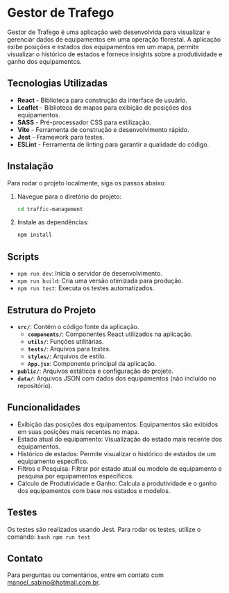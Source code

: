 # Gestor de Trafego

Gestor de Trafego é uma aplicação web desenvolvida para visualizar e gerenciar dados de equipamentos em uma operação florestal. A aplicação exibe posições e estados dos equipamentos em um mapa, permite visualizar o histórico de estados e fornece insights sobre a produtividade e ganho dos equipamentos.

## Tecnologias Utilizadas

- **React** - Biblioteca para construção da interface de usuário.
- **Leaflet** - Biblioteca de mapas para exibição de posições dos equipamentos.
- **SASS** - Pré-processador CSS para estilização.
- **Vite** - Ferramenta de construção e desenvolvimento rápido.
- **Jest** - Framework para testes.
- **ESLint** - Ferramenta de linting para garantir a qualidade do código.

## Instalação

Para rodar o projeto localmente, siga os passos abaixo:

1. Navegue para o diretório do projeto:
    ```bash
    cd traffic-management
    ```

2. Instale as dependências:
    ```bash
    npm install
    ```

## Scripts

- `npm run dev`: Inicia o servidor de desenvolvimento.
- `npm run build`: Cria uma versão otimizada para produção.
- `npm run test`: Executa os testes automatizados.

## Estrutura do Projeto

- **`src/`**: Contém o código fonte da aplicação.
  - **`components/`**: Componentes React utilizados na aplicação.
  - **`utils/`**: Funções utilitárias.
  - **`tests/`**: Arquivos para testes.
  - **`styles/`**: Arquivos de estilo.
  - **`App.jsx`**: Componente principal da aplicação.
- **`public/`**: Arquivos estáticos e configuração do projeto.
- **`data/`**: Arquivos JSON com dados dos equipamentos (não incluído no repositório).

## Funcionalidades

- Exibição das posições dos equipamentos: Equipamentos são exibidos em suas posições mais recentes no mapa.
- Estado atual do equipamento: Visualização do estado mais recente dos equipamentos.
- Histórico de estados: Permite visualizar o histórico de estados de um equipamento específico.
- Filtros e Pesquisa: Filtrar por estado atual ou modelo de equipamento e pesquisa por equipamentos específicos.
- Cálculo de Produtividade e Ganho: Calcula a produtividade e o ganho dos equipamentos com base nos estados e modelos.

## Testes

Os testes são realizados usando Jest. Para rodar os testes, utilize o comando:
    ```bash
    npm run test
    ```

## Contato

Para perguntas ou comentários, entre em contato com [manoel_sabino@hotmail.com.br](mailto:manoel_sabino@hotmail.com.br).
